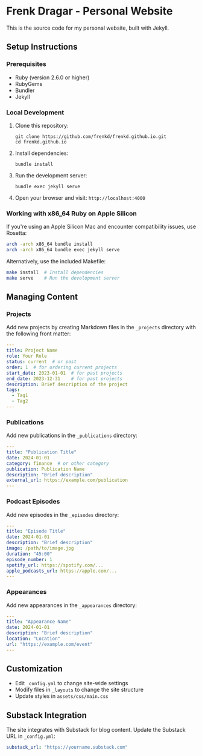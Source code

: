 # Frenk Dragar - Personal Website

This is the source code for my personal website, built with Jekyll.

## Setup Instructions

### Prerequisites

- Ruby (version 2.6.0 or higher)
- RubyGems
- Bundler
- Jekyll

### Local Development

1. Clone this repository:
   ```
   git clone https://github.com/frenkd/frenkd.github.io.git
   cd frenkd.github.io
   ```

2. Install dependencies:
   ```
   bundle install
   ```

3. Run the development server:
   ```
   bundle exec jekyll serve
   ```

4. Open your browser and visit: `http://localhost:4000`

### Working with x86_64 Ruby on Apple Silicon

If you're using an Apple Silicon Mac and encounter compatibility issues, use Rosetta:

```bash
arch -arch x86_64 bundle install
arch -arch x86_64 bundle exec jekyll serve
```

Alternatively, use the included Makefile:

```bash
make install  # Install dependencies
make serve    # Run the development server
```

## Managing Content

### Projects

Add new projects by creating Markdown files in the `_projects` directory with the following front matter:

```yaml
---
title: Project Name
role: Your Role
status: current  # or past
order: 1  # for ordering current projects
start_date: 2023-01-01  # for past projects
end_date: 2023-12-31    # for past projects
description: Brief description of the project
tags:
  - Tag1
  - Tag2
---
```

### Publications

Add new publications in the `_publications` directory:

```yaml
---
title: "Publication Title"
date: 2024-01-01
category: finance  # or other category
publication: Publication Name
description: "Brief description"
external_url: https://example.com/publication
---
```

### Podcast Episodes

Add new episodes in the `_episodes` directory:

```yaml
---
title: "Episode Title"
date: 2024-01-01
description: "Brief description"
image: /path/to/image.jpg
duration: "45:00"
episode_number: 1
spotify_url: https://spotify.com/...
apple_podcasts_url: https://apple.com/...
---
```

### Appearances

Add new appearances in the `_appearances` directory:

```yaml
---
title: "Appearance Name"
date: 2024-01-01
description: "Brief description"
location: "Location"
url: "https://example.com/event"
---
```

## Customization

- Edit `_config.yml` to change site-wide settings
- Modify files in `_layouts` to change the site structure
- Update styles in `assets/css/main.css`

## Substack Integration

The site integrates with Substack for blog content. Update the Substack URL in `_config.yml`:

```yaml
substack_url: "https://yourname.substack.com"
``` 
